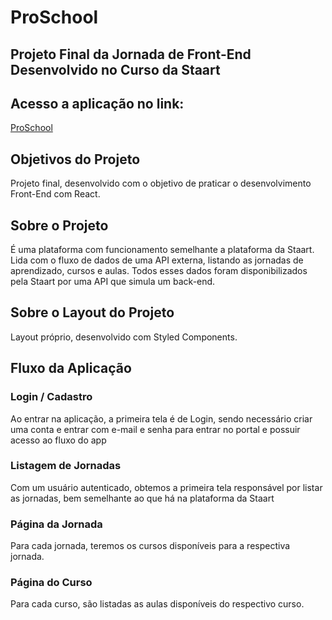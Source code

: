 # ProSchool

## Projeto Final da Jornada de Front-End Desenvolvido no Curso da Staart

## Acesso a aplicação no link:
[ProSchool](https://staart-front-end-project.vercel.app/)

## Objetivos do Projeto
Projeto final, desenvolvido com o objetivo de praticar o desenvolvimento Front-End com React.

## Sobre o Projeto
É uma plataforma com funcionamento semelhante a plataforma da Staart. Lida com o fluxo de dados de uma API externa, listando as jornadas de aprendizado, cursos e aulas.
Todos esses dados foram disponibilizados pela Staart por uma API que simula um back-end.

## Sobre o Layout do Projeto
Layout próprio, desenvolvido com Styled Components.

## Fluxo da Aplicação

### Login / Cadastro
Ao entrar na aplicação, a primeira tela é de Login, sendo necessário criar uma conta e entrar com e-mail e senha para entrar no portal e possuir acesso ao fluxo do app

### Listagem de Jornadas
Com um usuário autenticado, obtemos a primeira tela responsável por listar as jornadas, bem semelhante ao que há na plataforma da Staart

### Página da Jornada
Para cada jornada, teremos os cursos disponíveis para a respectiva jornada.

### Página do Curso
Para cada curso, são listadas as aulas disponíveis do respectivo curso.
